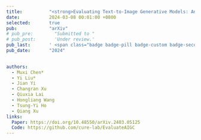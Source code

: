 ```yaml
---
title:          "<strong>Evaluating Text-to-Image Generative Models: An Empirical Study on Human Image Synthesis</strong>"
date:           2024-03-08 00:01:00 +0800
selected:       true
pub:            "arXiv"
# pub_pre:        "Submitted to "
# pub_post:       'Under review.'
pub_last:       ' <span class="badge badge-pill badge-custom badge-secondary">Preprint</span>'
pub_date:       "2024"

  
authors:
  - Muxi Chen*
  - Yi Liu*
  - Jian Yi
  - Changran Xu
  - Qiuxia Lai
  - Hongliang Wang
  - Tsung-Yi Ho
  - Qiang Xu
links:
  Paper: https://doi.org/10.48550/arXiv.2403.05125
  Code: https://github.com/cure-lab/EvaluateAIGC
---
```

